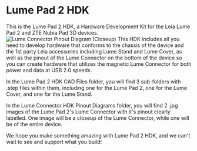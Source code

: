 # Lume Pad 2 HDK

This is the Lume Pad 2 HDK, a Hardware Development Kit for the Leia Lume Pad 2 and ZTE Nubia Pad 3D devices.
![Lume Connector Pinout Diagram (Closeup)](https://github.com/LeiaInc/Lume-Pad-2-HDK/assets/22143152/6f77a52e-a864-478f-bf2b-29702c126147)
This HDK includes all you need to develop hardware that conforms to the chassis of the device and the 1st party Leia accessories including Lume Stand and Lume Cover, as well as the pinout of the Lume Connector on the bottom of the device so you can create hardware that utilizes the magnetic Lume Connector for both power and data at USB 2.0 speeds.

In the Lume Pad 2 HDK CAD Files folder, you will find 3 sub-folders with .step files within them, including one for the Lume Pad 2, one for the Lume Cover, and one for the Lume Stand.

In the Lume Connector HDK Pinout Diagrams folder, you will find 2 .jpg images of the Lume Pad 2's Lume Connector with it's pinout clearly labelled. One image will be a closeup of the Lume Connector, while one will be of the entire device.

We hope you make something amazing with Lume Pad 2 HDK, and we can't wait to see and support what you build!
